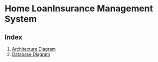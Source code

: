 # Home LoanInsurance Management System
## Index
1. [Architecture Diagram](https://github.com/Sunirmal/HomeLoanInsuranceManagementSystem/blob/master/Architecture%20Diagram.pdf)
2. [Database Diagram](#microsoft-open-source-code-of-conduct)
